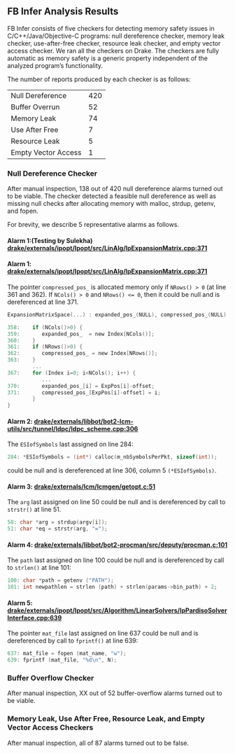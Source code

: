 ## FB Infer Analysis Results

FB Infer consists of five checkers for detecting memory safety issues in C/C++/Java/Objective-C programs: null dereference checker, memory leak checker, use-after-free checker, resource leak checker, and empty vector access checker.  We ran all the checkers on Drake.  The checkers are fully automatic as memory safety is a generic property independent of the analyzed program’s functionality.

The number of reports produced by each checker is as follows:

<table>
<tr><td>Null Dereference</td><td>420</td></tr>
<tr><td>Buffer Overrun</td><td>52</td></tr>
<tr><td>Memory Leak</td><td>74</td></tr>
<tr><td>Use After Free</td><td>7</td></tr>
<tr><td>Resource Leak</td><td>5</td></tr>
<tr><td>Empty Vector Access</td><td>1</td></tr>
</table>

### Null Dereference Checker

After manual inspection, 138 out of 420 null dereference alarms turned out to be viable. The checker detected a feasible null dereference as well as missing null checks after allocating memory with malloc, strdup, getenv, and fopen. 

For brevity, we describe 5 representative alarms as follows.

#### Alarm 1:(Testing by Sulekha) [drake/externals/ipopt/Ipopt/src/LinAlg/IpExpansionMatrix.cpp:371](../drake/externals/ipopt/Ipopt/src/LinAlg/IpExpansionMatrix.cpp#L371)


#### Alarm 1: [drake/externals/ipopt/Ipopt/src/LinAlg/IpExpansionMatrix.cpp:371](https://github.com/RobotLocomotion/ipopt-mirror/blob/aecf5abd3913eebf1b99167c0edd4e65a6b414bc/Ipopt/src/LinAlg/IpExpansionMatrix.cpp#L371)

The pointer `compressed_pos_` is allocated memory only if `NRows() > 0` (at line 361 and 362). If `NCols() > 0` and `NRows() <= 0`, then it could be null and is dereferenced at line 371.

```c
ExpansionMatrixSpace(...) : expanded_pos_(NULL), compressed_pos_(NULL)  {

358:    if (NCols()>0) {
359:       expanded_pos_  = new Index[NCols()];
360:    }
361:    if (NRows()>0) {
362:       compressed_pos_ = new Index[NRows()];
363:    }
        ...
367:    for (Index i=0; i<NCols(); i++) {      
           ...
370:       expanded_pos_[i] = ExpPos[i]-offset;
371:       compressed_pos_[ExpPos[i]-offset] = i;
        }
}
```

#### Alarm 2: [drake/externals/libbot/bot2-lcm-utils/src/tunnel/ldpc/ldpc_scheme.cpp:306](https://github.com/RobotLocomotion/libbot2/blob/495ae366d5e380b58254368217fc5c798e72aadd/bot2-lcm-utils/src/tunnel/ldpc/ldpc_scheme.cpp#L306)

The `ESIofSymbols` last assigned on line 284: 

```c
284: *ESIofSymbols = (int*) calloc(m_nbSymbolsPerPkt, sizeof(int));
```

could be null and is dereferenced at line 306, column 5 `(*ESIofSymbols)`.

#### Alarm 3: [drake/externals/lcm/lcmgen/getopt.c:51](https://github.com/lcm-proj/lcm/blob/c0a0093a950fc83e12e8d5918a0319b590356e7e/lcmgen/getopt.c#L51)

The `arg` last assigned on line 50 could be null and is dereferenced by call to `strstr()` at line 51. 

```c
50: char *arg = strdup(argv[i]);
51: char *eq = strstr(arg, "=");
```

#### Alarm 4: [drake/externals/libbot/bot2-procman/src/deputy/procman.c:101](https://github.com/RobotLocomotion/libbot2/blob/495ae366d5e380b58254368217fc5c798e72aadd/bot2-procman/src/deputy/procman.c#L101)

The `path` last assigned on line 100 could be null and is dereferenced by call to `strlen()` at line 101:

```c
100: char *path = getenv ("PATH");
101: int newpathlen = strlen (path) + strlen(params->bin_path) + 2;
```

#### Alarm 5: [drake/externals/ipopt/Ipopt/src/Algorithm/LinearSolvers/IpPardisoSolverInterface.cpp:639](https://github.com/RobotLocomotion/ipopt-mirror/blob/aecf5abd3913eebf1b99167c0edd4e65a6b414bc/Ipopt/src/Algorithm/LinearSolvers/IpPardisoSolverInterface.cpp#L639)

The pointer `mat_file` last assigned on line 637 could be null and is dereferenced by call to `fprintf()` at line 639:

```c
637: mat_file = fopen (mat_name, "w");
639: fprintf (mat_file, "%d\n", N);
```

### Buffer Overflow Checker

After manual inspection, XX out of 52 buffer-overflow alarms turned out to be viable.

### Memory Leak, Use After Free, Resource Leak, and Empty Vector Access Checkers

After manual inspection, all of 87 alarms turned out to be false. 

